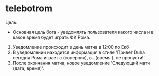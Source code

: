 # telebotrom

Цель:
- Основная цель бота - уведомлять пользователя какого числа и в какое время будет играть ФК Рома.

1. Уведомление происходит в день матча в 12:00 по Екб
2. В уведомлении находится информация в стиле 'Привет Duha сегодня Рома играет с (соперник), в...(время ), не пропусти!'
3. После окончания матча, новое уведомление 'Следующий матч (дата, время)'.
